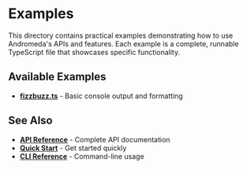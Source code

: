 # Examples

This directory contains practical examples demonstrating how to use Andromeda's APIs and features. Each example is a complete, runnable TypeScript file that showcases specific functionality.

## Available Examples

- **[fizzbuzz.ts](/docs/examples/fizzbuzz)** - Basic console output and formatting

## See Also

- **[API Reference](../api/)** - Complete API documentation
- **[Quick Start](../quick-start)** - Get started quickly
- **[CLI Reference](../cli-reference)** - Command-line usage
